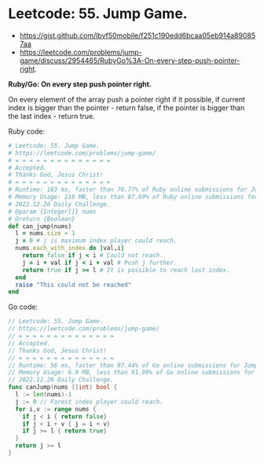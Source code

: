# Leetcode: 55. Jump Game.

- https://gist.github.com/lbvf50mobile/f251c190edd6bcaa05eb914a890857aa
- https://leetcode.com/problems/jump-game/discuss/2954465/RubyGo%3A-On-every-step-push-pointer-right.

**Ruby/Go: On every step push pointer right.**

On every element of the array push a pointer right if it possible, if current index is bigger than the pointer - return false, if the pointer is bigger than the last index - return true.

Ruby code:
```Ruby
# Leetcode: 55. Jump Game.
# https://leetcode.com/problems/jump-game/
# = = = = = = = = = = = = = =
# Accepted.
# Thanks God, Jesus Christ!
# = = = = = = = = = = = = = =
# Runtime: 163 ms, faster than 70.77% of Ruby online submissions for Jump Game.
# Memory Usage: 216 MB, less than 87.69% of Ruby online submissions for Jump Game.
# 2022.12.26 Daily Challenge.
# @param {Integer[]} nums
# @return {Boolean}
def can_jump(nums)
  l = nums.size - 1
  j = 0 # j is maximum index player could reach.
  nums.each_with_index do |val,i|
    return false if j < i # Could not reach.
    j = i + val if j < i + val # Push j further.
    return true if j >= l # It is possible to reach last index.
  end
  raise "This could not be reached"
end
```
Go code:
```Go
// Leetcode: 55. Jump Game.
// https://leetcode.com/problems/jump-game/
// = = = = = = = = = = = = = =
// Accepted.
// Thanks God, Jesus Christ!
// = = = = = = = = = = = = = =
// Runtime: 56 ms, faster than 97.44% of Go online submissions for Jump Game.
// Memory Usage: 6.9 MB, less than 91.99% of Go online submissions for Jump Game.
// 2022.12.26 Daily Challenge.
func canJump(nums []int) bool {
  l := len(nums)-1
  j := 0 // Farest index player could reach.
  for i,v := range nums {
    if j < i { return false}
    if j < i + v { j = i + v}
    if j >= l { return true}
  }
  return j >= l
}
```
